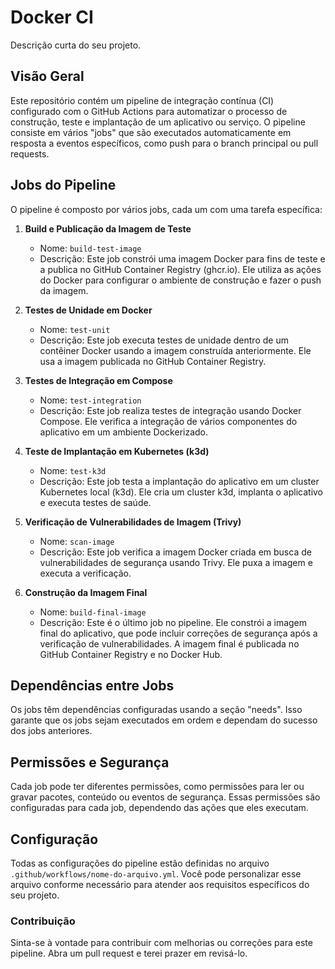 
# Docker CI

Descrição curta do seu projeto.

## Visão Geral

Este repositório contém um pipeline de integração contínua (CI) configurado com o GitHub Actions para automatizar o processo de construção, teste e implantação de um aplicativo ou serviço. O pipeline consiste em vários "jobs" que são executados automaticamente em resposta a eventos específicos, como push para o branch principal ou pull requests.

## Jobs do Pipeline

O pipeline é composto por vários jobs, cada um com uma tarefa específica:

1. **Build e Publicação da Imagem de Teste**
   - Nome: `build-test-image`
   - Descrição: Este job constrói uma imagem Docker para fins de teste e a publica no GitHub Container Registry (ghcr.io). Ele utiliza as ações do Docker para configurar o ambiente de construção e fazer o push da imagem.

2. **Testes de Unidade em Docker**
   - Nome: `test-unit`
   - Descrição: Este job executa testes de unidade dentro de um contêiner Docker usando a imagem construída anteriormente. Ele usa a imagem publicada no GitHub Container Registry.

3. **Testes de Integração em Compose**
   - Nome: `test-integration`
   - Descrição: Este job realiza testes de integração usando Docker Compose. Ele verifica a integração de vários componentes do aplicativo em um ambiente Dockerizado.

4. **Teste de Implantação em Kubernetes (k3d)**
   - Nome: `test-k3d`
   - Descrição: Este job testa a implantação do aplicativo em um cluster Kubernetes local (k3d). Ele cria um cluster k3d, implanta o aplicativo e executa testes de saúde.

5. **Verificação de Vulnerabilidades de Imagem (Trivy)**
   - Nome: `scan-image`
   - Descrição: Este job verifica a imagem Docker criada em busca de vulnerabilidades de segurança usando Trivy. Ele puxa a imagem e executa a verificação.

6. **Construção da Imagem Final**
   - Nome: `build-final-image`
   - Descrição: Este é o último job no pipeline. Ele constrói a imagem final do aplicativo, que pode incluir correções de segurança após a verificação de vulnerabilidades. A imagem final é publicada no GitHub Container Registry e no Docker Hub.

## Dependências entre Jobs

Os jobs têm dependências configuradas usando a seção "needs". Isso garante que os jobs sejam executados em ordem e dependam do sucesso dos jobs anteriores.

## Permissões e Segurança

Cada job pode ter diferentes permissões, como permissões para ler ou gravar pacotes, conteúdo ou eventos de segurança. Essas permissões são configuradas para cada job, dependendo das ações que eles executam.

## Configuração

Todas as configurações do pipeline estão definidas no arquivo `.github/workflows/nome-do-arquivo.yml`. Você pode personalizar esse arquivo conforme necessário para atender aos requisitos específicos do seu projeto.

### Contribuição

Sinta-se à vontade para contribuir com melhorias ou correções para este pipeline. Abra um pull request e terei prazer em revisá-lo.
